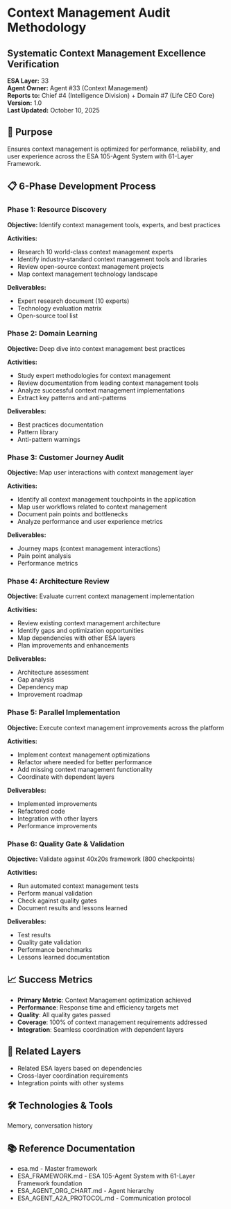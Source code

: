 # Context Management Audit Methodology
## Systematic Context Management Excellence Verification

**ESA Layer:** 33  
**Agent Owner:** Agent #33 (Context Management)  
**Reports to:** Chief #4 (Intelligence Division) + Domain #7 (Life CEO Core)  
**Version:** 1.0  
**Last Updated:** October 10, 2025

## 🎯 Purpose
Ensures context management is optimized for performance, reliability, and user experience across the ESA 105-Agent System with 61-Layer Framework.

## 📋 6-Phase Development Process

### Phase 1: Resource Discovery
**Objective:** Identify context management tools, experts, and best practices

**Activities:**
- Research 10 world-class context management experts
- Identify industry-standard context management tools and libraries
- Review open-source context management projects
- Map context management technology landscape

**Deliverables:**
- Expert research document (10 experts)
- Technology evaluation matrix
- Open-source tool list

### Phase 2: Domain Learning
**Objective:** Deep dive into context management best practices

**Activities:**
- Study expert methodologies for context management
- Review documentation from leading context management tools
- Analyze successful context management implementations
- Extract key patterns and anti-patterns

**Deliverables:**
- Best practices documentation
- Pattern library
- Anti-pattern warnings

### Phase 3: Customer Journey Audit
**Objective:** Map user interactions with context management layer

**Activities:**
- Identify all context management touchpoints in the application
- Map user workflows related to context management
- Document pain points and bottlenecks
- Analyze performance and user experience metrics

**Deliverables:**
- Journey maps (context management interactions)
- Pain point analysis
- Performance metrics

### Phase 4: Architecture Review
**Objective:** Evaluate current context management implementation

**Activities:**
- Review existing context management architecture
- Identify gaps and optimization opportunities
- Map dependencies with other ESA layers
- Plan improvements and enhancements

**Deliverables:**
- Architecture assessment
- Gap analysis
- Dependency map
- Improvement roadmap

### Phase 5: Parallel Implementation
**Objective:** Execute context management improvements across the platform

**Activities:**
- Implement context management optimizations
- Refactor where needed for better performance
- Add missing context management functionality
- Coordinate with dependent layers

**Deliverables:**
- Implemented improvements
- Refactored code
- Integration with other layers
- Performance improvements

### Phase 6: Quality Gate & Validation
**Objective:** Validate against 40x20s framework (800 checkpoints)

**Activities:**
- Run automated context management tests
- Perform manual validation
- Check against quality gates
- Document results and lessons learned

**Deliverables:**
- Test results
- Quality gate validation
- Performance benchmarks
- Lessons learned documentation

## 📈 Success Metrics
- **Primary Metric**: Context Management optimization achieved
- **Performance**: Response time and efficiency targets met
- **Quality**: All quality gates passed
- **Coverage**: 100% of context management requirements addressed
- **Integration**: Seamless coordination with dependent layers

## 🔗 Related Layers
- Related ESA layers based on dependencies
- Cross-layer coordination requirements
- Integration points with other systems

## 🛠️ Technologies & Tools
Memory, conversation history

## 📚 Reference Documentation
- esa.md - Master framework
- ESA_FRAMEWORK.md - ESA 105-Agent System with 61-Layer Framework foundation
- ESA_AGENT_ORG_CHART.md - Agent hierarchy
- ESA_AGENT_A2A_PROTOCOL.md - Communication protocol
